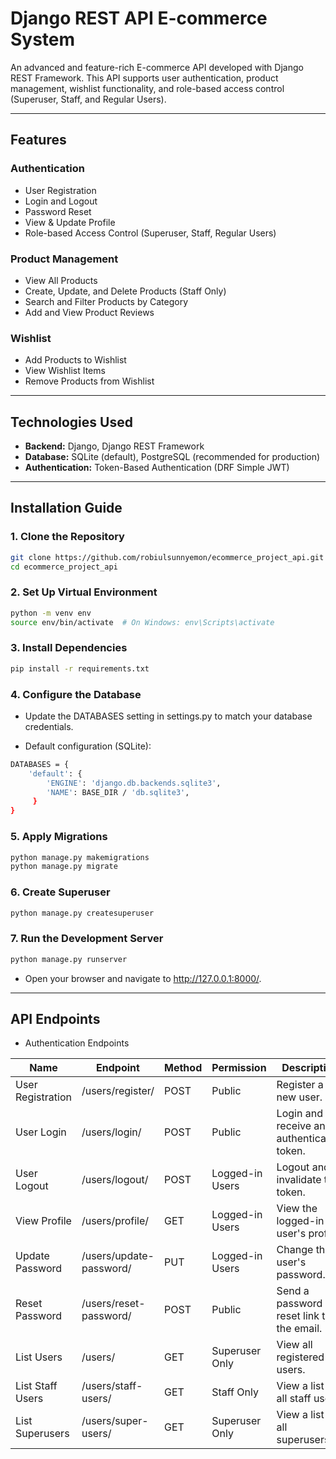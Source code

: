 # Django REST API E-commerce System

An advanced and feature-rich E-commerce API developed with Django REST Framework. This API supports user authentication, product management, wishlist functionality, and role-based access control (Superuser, Staff, and Regular Users).

---

## Features

### Authentication
- User Registration
- Login and Logout
- Password Reset
- View & Update Profile
- Role-based Access Control (Superuser, Staff, Regular Users)

### Product Management
- View All Products
- Create, Update, and Delete Products (Staff Only)
- Search and Filter Products by Category
- Add and View Product Reviews

### Wishlist
- Add Products to Wishlist
- View Wishlist Items
- Remove Products from Wishlist

---

## Technologies Used

- **Backend:** Django, Django REST Framework
- **Database:** SQLite (default), PostgreSQL (recommended for production)
- **Authentication:** Token-Based Authentication (DRF Simple JWT)

---




## Installation Guide

### 1. Clone the Repository
```bash
git clone https://github.com/robiulsunnyemon/ecommerce_project_api.git
cd ecommerce_project_api

```
### 2. Set Up Virtual Environment
```bash
python -m venv env
source env/bin/activate  # On Windows: env\Scripts\activate
```

### 3. Install Dependencies
```bash
pip install -r requirements.txt

```
### 4. Configure the Database
- Update the DATABASES setting in settings.py to match your database credentials.

- Default configuration (SQLite):
```bash
DATABASES = {
    'default': {
        'ENGINE': 'django.db.backends.sqlite3',
        'NAME': BASE_DIR / 'db.sqlite3',
     }
}

```

### 5. Apply Migrations
```bash
python manage.py makemigrations
python manage.py migrate

```
### 6. Create Superuser
```bash
python manage.py createsuperuser
```

### 7. Run the Development Server
```bash
python manage.py runserver
```
- Open your browser and navigate to http://127.0.0.1:8000/.

---
## API Endpoints

- Authentication Endpoints

| Name                   | Endpoint                    | Method | Permission        | Description                                    |
|------------------------|-----------------------------|--------|-------------------|------------------------------------------------|
| User Registration       | /users/register/            | POST   | Public            | Register a new user.                          |
| User Login              | /users/login/               | POST   | Public            | Login and receive an authentication token.    |
| User Logout             | /users/logout/              | POST   | Logged-in Users   | Logout and invalidate the token.              |
| View Profile            | /users/profile/             | GET    | Logged-in Users   | View the logged-in user's profile.            |
| Update Password         | /users/update-password/     | PUT    | Logged-in Users   | Change the user's password.                   |
| Reset Password          | /users/reset-password/      | POST   | Public            | Send a password reset link to the email.      |
| List Users              | /users/                     | GET    | Superuser Only    | View all registered users.                    |
| List Staff Users        | /users/staff-users/         | GET    | Staff Only        | View a list of all staff users.               |
| List Superusers         | /users/super-users/         | GET    | Superuser Only    | View a list of all superusers.                |
